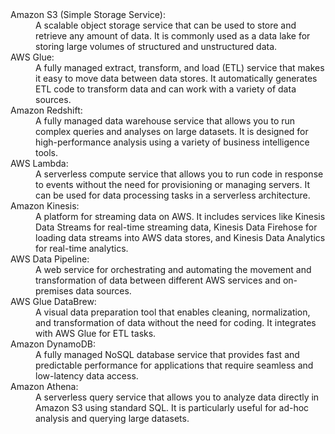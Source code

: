<dl>
  <dt>Amazon S3 (Simple Storage Service):</dt>
  <dd>A scalable object storage service that can be used to store and retrieve any amount of data. It is commonly used as a data lake for storing large volumes of structured and unstructured data.</dd>
  <dt>AWS Glue:</dt>
  <dd>A fully managed extract, transform, and load (ETL) service that makes it easy to move data between data stores. It automatically generates ETL code to transform data and can work with a variety of data sources.</dd>
  <dt>Amazon Redshift:</dt>
  <dd>A fully managed data warehouse service that allows you to run complex queries and analyses on large datasets. It is designed for high-performance analysis using a variety of business intelligence tools.</dd>
  <dt>AWS Lambda:</dt>
  <dd>A serverless compute service that allows you to run code in response to events without the need for provisioning or managing servers. It can be used for data processing tasks in a serverless architecture.</dd>
  <dt>Amazon Kinesis:</dt>
  <dd>A platform for streaming data on AWS. It includes services like Kinesis Data Streams for real-time streaming data, Kinesis Data Firehose for loading data streams into AWS data stores, and Kinesis Data Analytics for real-time analytics.</dd>
  <dt>AWS Data Pipeline:</dt>
  <dd>A web service for orchestrating and automating the movement and transformation of data between different AWS services and on-premises data sources.</dd>
  <dt>AWS Glue DataBrew:</dt>
  <dd>A visual data preparation tool that enables cleaning, normalization, and transformation of data without the need for coding. It integrates with AWS Glue for ETL tasks.</dd>
  <dt>Amazon DynamoDB:</dt>
  <dd>A fully managed NoSQL database service that provides fast and predictable performance for applications that require seamless and low-latency data access.</dd>
  <dt>Amazon Athena:</dt>
  <dd>A serverless query service that allows you to analyze data directly in Amazon S3 using standard SQL. It is particularly useful for ad-hoc analysis and querying large datasets.</dd>
</dl>
